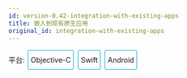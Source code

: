 ```yaml
---
id: version-0.42-integration-with-existing-apps
title: 嵌入到现有原生应用
original_id: integration-with-existing-apps
---
```


<div class="integration-toggler">
<style>
.integration-toggler {
  margin-bottom: 10px;
}
.integration-toggler a {
  display: inline-block;
  padding: 10px 5px;
  margin: 2px;
  border: 1px solid #05A5D1;
  border-radius: 3px;
  text-decoration: none !important;
}
.display-platform-objc .integration-toggler .button-objc,
.display-platform-swift .integration-toggler .button-swift,
.display-platform-android .integration-toggler .button-android {
  background-color: #05A5D1;
  color: white;
}
.md-block { display: none; }
.md-block img { max-width:650px; }
.display-platform-objc .objc,
.display-platform-swift .swift,
.display-platform-android .android {
  display: block;
}
</style>
<span>平台:</span>
<a class="button-objc" onclick="display('platform', 'objc')">Objective-C</a>
<a class="button-swift" onclick="display('platform', 'swift')">Swift</a>
<a class="button-android" onclick="display('platform', 'android')">Android</a>
</div>
<div markdown class="md-block objc swift android">

## 核心概念

如果你正准备从头开始制作一个新的应用，那么 React Native 会是个非常好的选择。但如果你只想给现有的原生应用中添加一两个视图或是业务流程，React Native 也同样不在话下。只需简单几步，你就可以给原有应用加上新的基于 React Native 的特性、画面和视图等。

</div>
<div markdown class="md-block objc swift">

把 React Native 组件植入到 iOS 应用中有如下几个主要步骤：

1.  首先当然要了解你要植入的 React Native 组件。
2.  创建一个`Podfile`，在其中以`subspec`的形式填写所有你要植入的 React Native 的组件。
3.  创建 js 文件，编写 React Native 组件的 js 代码。
4.  添加一个事件处理函数，用于创建一个`RCTRootView`。这个`RCTRootView`正是用来承载你的 React Native 组件的，而且它必须对应你在`index.ios.js`中使用`AppRegistry`注册的模块名字。
5.  启动 React Native 的 Packager 服务，运行应用。
6.  根据需要添加更多 React Native 的组件。
7.  [调试](debugging.html)。
8.  准备[部署发布](running-on-device-ios.html) （比如可以利用`react-native-xcode.sh`脚本）。
9.  发布应用，升职加薪，走向人生巅峰！😘

</div>
<div markdown class="md-block android">

把 React Native 组件植入到 Android 应用中有如下几个主要步骤：

1.  首先当然要了解你要植入的 React Native 组件。
2.  在 Android 项目根目录中使用 npm 来安装`react-native` ，这样同时会创建一个`node_modules/`的目录。
3.  创建 js 文件，编写 React Native 组件的 js 代码。
4.  在`build.gradle`文件中添加`com.facebook.react:react-native:+`，以及一个指向`node_nodules/`目录中的`react-native`预编译库的`maven`路径。
5.  创建一个 React Native 专属的`Activity`，在其中再创建`ReactRootView`。
6.  启动 React Native 的 Packager 服务，运行应用。
7.  根据需要添加更多 React Native 的组件。
8.  在真机上[运行](running-on-device-android.html)、[调试](debugging.html)。
9.  [打包](signed-apk-android.html)。
10. 发布应用，升职加薪，走向人生巅峰！😘

</div>
<div markdown class="md-block objc swift android">

## 开发环境准备

</div>
<div markdown class="md-block android">

首先按照[开发环境搭建教程](getting-started.html)来安装 React Native 在安卓平台上所需的一切依赖软件（比如`npm`）。

</div>
<div markdown class="md-block objc swift">

### 基础环境

首先按照[开发环境搭建教程](getting-started.html)来安装 React Native 在 iOS 平台上所需的一切依赖软件（比如`npm`）。

### CocoaPods

[CocoaPods](http://cocoapods.org)是针对 iOS 和 Mac 开发的包管理工具。我们用它来把 React Native 框架的代码下载下来并添加到你当前的项目中。

```bash
$ sudo gem install cocoapods
```

> 从技术上来讲，我们完全可以跳过 CocoaPods，但是这样一来我们就需要手工来完成很多配置项。CocoaPods 可以帮我们完成这些繁琐的工作。

## 示例 App

</div>
<div markdown class="md-block objc">

在本教程中我们用于[示范的 app](https://github.com/JoelMarcey/iOS-2048)是一个[2048](https://en.wikipedia.org/wiki/2048_(video_game)类型的游戏。 下面是这个游戏还没有植入 React Native 时的主界面：

</div>
<div markdown class="md-block swift">

在本教程中我们用于[示范的 app](https://github.com/JoelMarcey/swift-2048)是一个[2048](https://en.wikipedia.org/wiki/2048_(video_game)类型的游戏。下面是这个游戏还没有植入React Native 时的主界面：

</div>
<div markdown class="md-block objc swift">

![Before RN Integration](img/react-native-existing-app-integration-ios-before.png)

## 依赖包

React Native 的植入过程同时需要 React 和 React Native 两个 node 依赖包。

### `package.json`

我们把具体的依赖包记录在`package.json`文件中。如果项目根目录中没有这个文件，那就自己创建一个。

> 对于一个典型的 React Native 项目来说，一般`package.json`和`index.ios.js`等文件会放在项目的根目录下。而 iOS 相关的原生代码会放在一个名为`ios/`的子目录中,这里也同时放着你的 Xcode 项目文件（`.xcodeproj`）。

下面是一个最简单的`package.json`的内容示例。

> 示例中的`version`字段没有太大意义（除非你要把你的项目发布到 npm 仓库）。`scripts`中是用于启动 packager 服务的命令。`dependencies`中的 react 和 react-native 的版本取决于你的具体需求。一般来说我们推荐使用最新版本。你可以使用`npm info react`和`npm info react-native`来查看当前的最新版本。另外，react-native 对 react 的版本有严格要求，高于或低于某个范围都不可以。本文无法在这里列出所有 react native 和对应的 react 版本要求，只能提醒读者先尝试执行 npm install，然后注意观察安装过程中的报错信息，例如`require react@某.某.某版本, but none was installed`，然后根据这样的提示，执行`npm i -S react@某.某.某版本`。

</div><div markdown class="md-block objc">

```bash
{
  "name": "NumberTileGame",
  "version": "0.0.1",
  "private": true,
  "scripts": {
    "start": "node node_modules/react-native/local-cli/cli.js start"
  },
  "dependencies": {
    "react": "15.4.1",
    "react-native": "0.39.2"
  }
}
```

</div><div markdown class="md-block swift">

```bash
{
  "name": "swift-2048",
  "version": "0.0.1",
  "private": true,
  "scripts": {
    "start": "node node_modules/react-native/local-cli/cli.js start"
  },
  "dependencies": {
    "react": "15.4.1",
    "react-native": "0.39.2"
  }
}
```

</div><div markdown class="md-block objc swift">

### 安装依赖包

使用 npm（node 包管理器，Node package manager）来安装 React 和 React Native 模块。这些模块会被安装到项目根目录下的`node_modules/`目录中。
在包含有 package.json 文件的目录（一般也就是项目根目录）中运行下列命令来安装：

```bash
$ npm install
```

## React Native 框架

React Native 框架整体是作为 node 模块安装到项目中的。下一步我们需要在 CocoaPods 的`Podfile`中指定我们所需要使用的组件。

### Subspecs

在你开始把 React Native 植入到你的应用中之前，首先要决定具体整合的是 React Native 框架中的哪些部分。而这就是`subspec`要做的工作。在创建`Podfile`文件的时候，需要指定具体安装哪些 React Native 的依赖库。所指定的每一个库就称为一个`subspec`。

可用的`subspec`都列在[`node_modules/react-native/React.podspec`](https://github.com/facebook/react-native/blob/master/React.podspec)中，基本都是按其功能命名的。一般来说你首先需要添加`Core`，这一`subspec`包含了必须的`AppRegistry`、`StyleSheet`、`View`以及其他的一些 React Native 核心库。如果你想使用 React Native 的`Text`库（即`<Text>`组件），那就需要添加`RCTText`的`subspec`。同理，`Image`需要加入`RCTImage`，等等。

#### Podfile

在 React 和 React Native 模块成功安装到`node_modules`目录之后，你就可以开始创建`Podfile`以便选择所需的组件安装到应用中。

创建`Podfile`的最简单的方式就是在 iOS 原生代码所在的目录中使用 CocoaPods 的`init`命令：

```bash
## 在iOS原生代码所在的目录中（也就是`.xcodeproj`文件所在的目录）执行：
$ pod init
```

`Podfile`会创建在执行命令的目录中。你需要调整其内容以满足你的植入需求。调整后的`Podfile`的内容看起来类似下面这样：

</div><div markdown class="md-block objc">

```
# target的名字一般与你的项目名字相同
target 'NumberTileGame' do

  # 'node_modules'目录一般位于根目录中
  # 但是如果你的结构不同，那你就要根据实际路径修改下面的`:path`
  pod 'React', :path => '../node_modules/react-native', :subspecs => [
    'Core',
    'RCTText',
    'RCTNetwork',
    'RCTWebSocket', # 这个模块是用于调试功能的
    # 在这里继续添加你所需要的模块
  ]
  # 如果你的RN版本 >= 0.42.0，请加入下面这行
  pod "Yoga", :path => "../node_modules/react-native/ReactCommon/yoga"

end
```

</div><div markdown class="md-block swift">

```
source 'https://github.com/CocoaPods/Specs.git'

# 对于Swift应用来说下面两句是必须的
platform :ios, '8.0'
use_frameworks!

# target的名字一般与你的项目名字相同
target 'swift-2048' do

  # 'node_modules'目录一般位于根目录中
  # 但是如果你的结构不同，那你就要根据实际路径修改下面的`:path`
  pod 'React', :path => '../node_modules/react-native', :subspecs => [
    'Core',
    'RCTText',
    'RCTNetwork',
    'RCTWebSocket', # 这个模块是用于调试功能的
    # 在这里继续添加你所需要的模块
  ]
  # 如果你的RN版本 >= 0.42.0，请加入下面这行
  pod "Yoga", :path => "../node_modules/react-native/ReactCommon/yoga"

end
```

</div><div markdown class="md-block objc swift">

#### Pod 安装

创建好了`Podfile`后，就可以开始安装 React Native 的 pod 包了。

```bash
$ pod install
```

然后你应该可以看到类似下面的输出(译注：同样由于众所周知的网络原因，pod install 的过程在国内非常不顺利，请自行配备稳定的翻墙工具，或是尝试一些[镜像源](https://www.baidu.com/s?ie=utf-8&f=3&rsv_bp=1&ch=2&tn=98010089_dg&wd=cocoapods%20%E9%95%9C%E5%83%8F&oq=cocoapods%E9%95%9C%E5%83%8F&rsv_pq=8fe4602600052d40&rsv_t=5d9fNEvNrqwcBS3rvMCKw0Cc%2FoW6XdW%2Bm4zks2nF3BxZ6cyWtJx1g%2F39Id6cUzeRTLM&rqlang=cn&rsv_enter=0&inputT=809&rsv_sug3=9&rsv_sug1=7&rsv_sug7=100&prefixsug=cocoapods%20%E9%95%9C%E5%83%8F&rsp=0&rsv_sug4=1010))：

```bash
Analyzing dependencies
Fetching podspec for `React` from `../node_modules/react-native`
Downloading dependencies
Installing React (0.26.0)
Generating Pods project
Integrating client project
Sending stats
Pod installation complete! There are 3 dependencies from the Podfile and 1 total pod installed.
```

</div><div markdown class="md-block swift">

> 如果你看到类似"_The `swift-2048 [Debug]` target overrides the `FRAMEWORK_SEARCH_PATHS` build setting defined in `Pods/Target Support Files/Pods-swift-2048/Pods-swift-2048.debug.xcconfig`. This can lead to problems with the CocoaPods installation_"的警告，请查看 Xcode 的`Build Settings`中的`Framework Search Paths`选项，确保其中的`Debug`和`Release`都只包含`$(inherited)`。

</div><div markdown class="md-block objc swift">

## 代码集成

现在我们已经准备好了所有依赖，可以开始着手修改原生代码来把 React Native 真正植入到应用中了。在我们的 2048 示例中，首先尝试添加一个显示有"High Score"（得分排行榜）的 React Native 页面。

### React Native 组件

我们首先要写的是"High Score"（得分排行榜）的 JavaScript 端的代码。

#### 创建一个`index.ios.js`文件

首先创建一个空的`index.ios.js`文件。一般来说我们把它放置在项目根目录下。

> `index.ios.js`是 React Native 应用在 iOS 上的入口文件。而且它是不可或缺的！它可以是个很简单的文件，简单到可以只包含一行`require/import`导入语句。本教程中为了简单示范，把全部的代码都写到了`index.ios.js`里（当然实际开发中我们并不推荐这样做）。

```bash
# 在项目根目录执行以下命令创建文件：
$ touch index.ios.js
```

#### 添加你自己的 React Native 代码

在`index.ios.js`中添加你自己的组件。这里我们只是简单的添加一个`<Text>`组件，然后用一个带有样式的`<View>`组件把它包起来。

```js
"use strict";

import React, { Component } from "react";
import { AppRegistry, StyleSheet, Text, View } from "react-native";

class RNHighScores extends React.Component {
  render() {
    var contents = this.props["scores"].map(score => (
      <Text key={score.name}>
        {score.name}:{score.value}
        {"\n"}
      </Text>
    ));
    return (
      <View style={styles.container}>
        <Text style={styles.highScoresTitle}>2048 High Scores!</Text>
        <Text style={styles.scores}>{contents}</Text>
      </View>
    );
  }
}

const styles = StyleSheet.create({
  container: {
    flex: 1,
    justifyContent: "center",
    alignItems: "center",
    backgroundColor: "#FFFFFF"
  },
  highScoresTitle: {
    fontSize: 20,
    textAlign: "center",
    margin: 10
  },
  scores: {
    textAlign: "center",
    color: "#333333",
    marginBottom: 5
  }
});

// 整体js模块的名称
AppRegistry.registerComponent("RNHighScores", () => RNHighScores);
```

> `RNHighScores`是整体 js 模块（即你所有的 js 代码）的名称。你在 iOS 原生代码中添加 React Native 视图时会用到这个名称。

## The Magic: `RCTRootView`

现在我们已经在`index.ios.js`中创建了 React Native 组件，下一步就是把这个组件添加给一个新的或已有的`ViewController`。 The easiest path to take is to optionally create an event path to your component and then add that component to an existing `ViewController`.

We will tie our React Native component with a new native view in the `ViewController` that will actually host it called `RCTRootView` .

### Create an Event Path

You can add a new link on the main game menu to go to the "High Score" React Native page.

![Event Path](img/react-native-add-react-native-integration-link.png)

#### 事件处理

We will now add an event handler from the menu link. A method will be added to the main `ViewController` of your application. This is where `RCTRootView` comes into play.

When you build a React Native application, you use the React Native packager to create an `index.ios.bundle` that will be served by the React Native server. Inside `index.ios.bundle` will be our `RNHighScore` module. So, we need to point our `RCTRootView` to the location of the `index.ios.bundle` resource (via `NSURL`) and tie it to the module.

We will, for debugging purposes, log that the event handler was invoked. Then, we will create a string with the location of our React Native code that exists inside the `index.ios.bundle`. Finally, we will create the main `RCTRootView`. Notice how we provide `RNHighScores` as the `moduleName` that we created [above](#the-react-native-component) when writing the code for our React Native component.

</div><div markdown class="md-block objc">

首先导入`RCTRootView`的头文件。

```
#import "RCTRootView.h"
```

> 这里的`initialProperties` are here for illustration purposes so we have some data for our high score screen. In our React Native component, we will use `this.props` to get access to that data.

```
- (IBAction)highScoreButtonPressed:(id)sender {
    NSLog(@"High Score Button Pressed");
    NSURL *jsCodeLocation = [NSURL
                             URLWithString:@"http://localhost:8081/index.ios.bundle?platform=ios"];
    RCTRootView *rootView =
      [[RCTRootView alloc] initWithBundleURL : jsCodeLocation
                           moduleName        : @"RNHighScores"
                           initialProperties :
                             @{
                               @"scores" : @[
                                 @{
                                   @"name" : @"Alex",
                                   @"value": @"42"
                                  },
                                 @{
                                   @"name" : @"Joel",
                                   @"value": @"10"
                                 }
                               ]
                             }
                           launchOptions    : nil];
    UIViewController *vc = [[UIViewController alloc] init];
    vc.view = rootView;
    [self presentViewController:vc animated:YES completion:nil];
}
```

> Note that `RCTRootView initWithURL` starts up a new JSC VM. To save resources and simplify the communication between RN views in different parts of your native app, you can have multiple views powered by React Native that are associated with a single JS runtime. To do that, instead of using `[RCTRootView alloc] initWithURL`, use [`RCTBridge initWithBundleURL`](https://github.com/facebook/react-native/blob/master/React/Base/RCTBridge.h#L93) to create a bridge and then use `RCTRootView initWithBridge`.

</div><div markdown class="md-block swift">

首先`import`导入`React`库。

```
import React
```

> The `initialProperties` are here for illustration purposes so we have some data for our high score screen. In our React Native component, we will use `this.props` to get access to that data.

```
@IBAction func highScoreButtonTapped(sender : UIButton) {
  NSLog("Hello")
  let jsCodeLocation = URL(string: "http://localhost:8081/index.ios.bundle?platform=ios")
  let mockData:NSDictionary = ["scores":
      [
          ["name":"Alex", "value":"42"],
          ["name":"Joel", "value":"10"]
      ]
  ]

  let rootView = RCTRootView(
      bundleURL: jsCodeLocation,
      moduleName: "RNHighScores",
      initialProperties: mockData as [NSObject : AnyObject],
      launchOptions: nil
  )
  let vc = UIViewController()
  vc.view = rootView
  self.present(vc, animated: true, completion: nil)
}
```

> 注意`RCTRootView bundleURL` starts up a new JSC VM. To save resources and simplify the communication between RN views in different parts of your native app, you can have multiple views powered by React Native that are associated with a single JS runtime. To do that, instead of using `RCTRootView bundleURL`, use [`RCTBridge initWithBundleURL`](https://github.com/facebook/react-native/blob/master/React/Base/RCTBridge.h#L93) to create a bridge and then use `RCTRootView initWithBridge`.

</div><div markdown class="md-block objc">

> When moving your app to production, the `NSURL` can point to a pre-bundled file on disk via something like `[[NSBundle mainBundle] URLForResource:@"main" withExtension:@"jsbundle"];`. You can use the `react-native-xcode.sh` script in `node_modules/react-native/packager/` to generate that pre-bundled file.

</div><div markdown class="md-block swift">

> When moving your app to production, the `NSURL` can point to a pre-bundled file on disk via something like `let mainBundle = NSBundle(URLForResource: "main" withExtension:"jsbundle")`. You can use the `react-native-xcode.sh` script in `node_modules/react-native/packager/` to generate that pre-bundled file.

</div><div markdown class="md-block objc swift">

#### Wire Up

Wire up the new link in the main menu to the newly added event handler method.

![Event Path](img/react-native-add-react-native-integration-wire-up.png)

> One of the easier ways to do this is to open the view in the storyboard and right click on the new link. Select something such as the `Touch Up Inside` event, drag that to the storyboard and then select the created method from the list provided.

## 测试植入结果

You have now done all the basic steps to integrate React Native with your current application. Now we will start the React Native packager to build the `index.ios.bundle` packager and the server running on `localhost` to serve it.

### App Transport Security

Apple has blocked implicit cleartext HTTP resource loading. So we need to add the following our project's `Info.plist` (or equivalent) file.

```xml
<key>NSAppTransportSecurity</key>
<dict>
    <key>NSExceptionDomains</key>
    <dict>
        <key>localhost</key>
        <dict>
            <key>NSTemporaryExceptionAllowsInsecureHTTPLoads</key>
            <true/>
        </dict>
    </dict>
</dict>
```

### 运行 Packager

```bash
# From the root of your project, where the `node_modules` directory is located.
$ npm start
```

### 运行应用

如果你使用的是 Xcode，那么照常编译和运行应用即可。如果你没有使用 Xcode（但是你仍然必须安装 Xcode），则可以在命令行中使用以下命令来运行应用：

```bash
# 在项目的根目录中执行：
$ react-native run-ios
```

In our sample application, you should see the link to the "High Scores" and then when you click on that you will see the rendering of your React Native component.

Here is the _native_ application home screen:

![Home Screen](img/react-native-add-react-native-integration-example-home-screen.png)

Here is the _React Native_ high score screen:

![High Scores](img/react-native-add-react-native-integration-example-high-scores.png)

> If you are getting module resolution issues when running your application please see [this GitHub issue](https://github.com/facebook/react-native/issues/4968) for information and possible resolution. [This comment](https://github.com/facebook/react-native/issues/4968#issuecomment-220941717) seemed to be the latest possible resolution.

### 看一下完整的代码变更

</div><div markdown class="md-block objc">

你可以在这个[GitHub 提交记录](https://github.com/JoelMarcey/iOS-2048/commit/9ae70c7cdd53eb59f5f7c7daab382b0300ed3585)里查看一次完整的植入过程具体有哪些代码/文件变更。

</div><div markdown class="md-block swift">

你可以在这个[GitHub 提交记录](https://github.com/JoelMarcey/swift-2048/commit/13272a31ee6dd46dc68b1dcf4eaf16c1a10f5229)里查看一次完整的植入过程具体有哪些代码/文件变更。

</div><div markdown class="md-block android">

## 在应用中添加 JS 代码

在项目的根目录中运行：

    $ npm init
    $ npm install --save react react-native
    $ curl -o .flowconfig https://raw.githubusercontent.com/facebook/react-native/master/.flowconfig

`npm init`创建了一个空的 node 模块（其实就是创建了一个 package.json 描述文件），而`npm install`则创建了 node_modules 目录并把 react 和 react-native 下载到了其中。至于第三步 curl 命令，其实质是`下载`.flowconfig 配置文件，这个文件用于约束 js 代码的写法。这一步非必需，可跳过。下面我们打开新创建的`package.json`文件，然后在其`scripts`字段中加入:

    "start": "node node_modules/react-native/local-cli/cli.js start"

现在你的`package.json`内容应该类似这样：

```bash
{
  "name": "NumberTileGame",
  "version": "0.0.1",
  "private": true,
  "scripts": {
    "start": "node node_modules/react-native/local-cli/cli.js start"
  },
  "dependencies": {
    "react": "15.4.1",
    "react-native": "0.39.2"
  }
}
```

> 示例中的`version`字段没有太大意义（除非你要把你的项目发布到 npm 仓库）。`scripts`中是用于启动 packager 服务的命令。`dependencies`中的 react 和 react-native 的版本取决于你的具体需求。一般来说我们推荐使用最新版本。你可以使用`npm info react`和`npm info react-native`来查看当前的最新版本。另外，react-native 对 react 的版本有严格要求，高于或低于某个范围都不可以。本文无法在这里列出所有 react native 和对应的 react 版本要求，只能提醒读者先尝试执行 npm install，然后注意观察安装过程中的报错信息，例如`require react@某.某.某版本, but none was installed`，然后根据这样的提示，执行`npm i -S react@某.某.某版本`。

接下来在项目根目录中创建`index.android.js`文件，然后将下面的代码复制粘贴进来：

```js
"use strict";

import React from "react";
import { AppRegistry, StyleSheet, Text, View } from "react-native";

class HelloWorld extends React.Component {
  render() {
    return (
      <View style={styles.container}>
        <Text style={styles.hello}>Hello, World</Text>
      </View>
    );
  }
}
var styles = StyleSheet.create({
  container: {
    flex: 1,
    justifyContent: "center"
  },
  hello: {
    fontSize: 20,
    textAlign: "center",
    margin: 10
  }
});

AppRegistry.registerComponent("HelloWorld", () => HelloWorld);
```

## 准备工作

在你的 app 中 `build.gradle` 文件中添加 React Native 依赖:

```
 dependencies {
     ...
     compile "com.facebook.react:react-native:+" // From node_modules.
 }
```

> 你想要指定构建时的 React Native 版本，请用 `npm` 已下载的本地 React Native 的版本号替换 `+` 。

在项目的 `build.gradle` 文件中为 React Native 添加一个 maven 依赖的入口，必须写在 "allprojects" 代码块中:

```
allprojects {
    repositories {
        ...
        maven {
            // All of React Native (JS, Android binaries) is installed from npm
            url "$rootDir/../node_modules/react-native/android"
        }
    }
    ...
}
```

> 确保依赖路径的正确！以免在 Android Studio 运行 Gradle 同步构建时抛出 “Failed to resolve: com.facebook.react:react-native:0.x.x" 异常。

接着，在 `AndroidManifest.xml` 清单文件中声明网络权限:

    <uses-permission android:name="android.permission.INTERNET" />

如果需要访问 `DevSettingsActivity` 界面，也需要在 `AndroidManifest.xml` 中声明:

    <activity android:name="com.facebook.react.devsupport.DevSettingsActivity" />

This is only really used in dev mode when reloading JavaScript from the development server, so you can strip this in release builds if you need to.

## 添加原生代码

想要通过原生代码调用 React Native ，就像这样，我们需要在一个 `Activity` 中创建一个 `ReactRootView` 对象，将它关联一个 React application 并设为界面的主视图。

> 如果你想在安卓 5.0 以下的系统上运行，请用 `com.android.support:appcompat` 包中的 `AppCompatActivity` 代替 `Activity` 。

```java
public class MyReactActivity extends Activity implements DefaultHardwareBackBtnHandler {
    private ReactRootView mReactRootView;
    private ReactInstanceManager mReactInstanceManager;

    @Override
    protected void onCreate(Bundle savedInstanceState) {
        super.onCreate(savedInstanceState);

        mReactRootView = new ReactRootView(this);
        mReactInstanceManager = ReactInstanceManager.builder()
                .setApplication(getApplication())
                .setBundleAssetName("index.android.bundle")
                .setJSMainModuleName("index.android")
                .addPackage(new MainReactPackage())
                .setUseDeveloperSupport(BuildConfig.DEBUG)
                .setInitialLifecycleState(LifecycleState.RESUMED)
                .build();

        // 注意这里的HelloWorld必须对应“index.android.js”中的
        // “AppRegistry.registerComponent()”的第一个参数
        mReactRootView.startReactApplication(mReactInstanceManager, "HelloWorld", null);

        setContentView(mReactRootView);
    }

    @Override
    public void invokeDefaultOnBackPressed() {
        super.onBackPressed();
    }
}
```

> 如果你的项目名字不是叫“HelloWorld”，则需要将“index.android.js”中的“AppRegistry.registerComponent()”方法中的第一个参数替换为对应的名字。

如果你使用的是 Android Studio , 请用 `Alt + Enter` 为 MyReactActivity 类导包。当你使用了不止一个 `...facebook...` 包时，请谨慎选择要导入的类。

我们需要把 `MyReactActivity` 的主题设定为 `Theme.AppCompat.Light.NoActionBar` ，因为里面有许多组件都使用了这一主题。

```xml
<activity
  android:name=".MyReactActivity"
  android:label="@string/app_name"
  android:theme="@style/Theme.AppCompat.Light.NoActionBar">
</activity>
```

> A `ReactInstanceManager` can be shared amongst multiple activities and/or fragments. You will want to make your own `ReactFragment` or `ReactActivity` and have a singleton _holder_ that holds a `ReactInstanceManager`. When you need the `ReactInstanceManager` (e.g., to hook up the `ReactInstanceManager` to the lifecycle of those Activities or Fragments) use the one provided by the singleton.

Next, we need to pass some activity lifecycle callbacks down to the `ReactInstanceManager`:

```java
@Override
protected void onPause() {
    super.onPause();

    if (mReactInstanceManager != null) {
        mReactInstanceManager.onHostPause(this);
    }
}

@Override
protected void onResume() {
    super.onResume();

    if (mReactInstanceManager != null) {
        mReactInstanceManager.onHostResume(this, this);
    }
}

@Override
protected void onDestroy() {
    super.onDestroy();

    if (mReactInstanceManager != null) {
        mReactInstanceManager.onHostDestroy();
    }
}
```

We also need to pass back button events to React Native:

```java
@Override
 public void onBackPressed() {
    if (mReactInstanceManager != null) {
        mReactInstanceManager.onBackPressed();
    } else {
        super.onBackPressed();
    }
}
```

This allows JavaScript to control what happens when the user presses the hardware back button (e.g. to implement navigation). When JavaScript doesn't handle a back press, your `invokeDefaultOnBackPressed` method will be called. By default this simply finishes your `Activity`.

Finally, we need to hook up the dev menu. By default, this is activated by (rage) shaking the device, but this is not very useful in emulators. So we make it show when you press the hardware menu button (use `Ctrl + M` if you're using Android Studio emulator):

```java
@Override
public boolean onKeyUp(int keyCode, KeyEvent event) {
    if (keyCode == KeyEvent.KEYCODE_MENU && mReactInstanceManager != null) {
        mReactInstanceManager.showDevOptionsDialog();
        return true;
    }
    return super.onKeyUp(keyCode, event);
}
```

现在 activity 已就绪，可以运行一些 JavaScript 代码了。

### 配置权限以便开发中的红屏错误能正确显示

If your app is targeting the Android `API level 23` or greater, make sure you have the `overlay` permission enabled for the development build. You can check it with `Settings.canDrawOverlays(this);`. This is required in dev builds because react native development errors must be displayed above all the other windows. Due to the new permissions system introduced in the API level 23, the user needs to approve it. This can be acheived by adding the following code to the Activity file in the onCreate() method. OVERLAY_PERMISSION_REQ_CODE is a field of the class which would be responsible for passing the result back to the Activity.

```java
if (Build.VERSION.SDK_INT >= Build.VERSION_CODES.M) {
    if (!Settings.canDrawOverlays(this)) {
        Intent intent = new Intent(Settings.ACTION_MANAGE_OVERLAY_PERMISSION,
                                   Uri.parse("package:" + getPackageName()));
        startActivityForResult(intent, OVERLAY_PERMISSION_REQ_CODE);
    }
}
```

Finally, the `onActivityResult()` method (as shown in the code below) has to be overridden to handle the permission Accepted or Denied cases for consistent UX.

```java
@Override
protected void onActivityResult(int requestCode, int resultCode, Intent data) {
    if (requestCode == OVERLAY_PERMISSION_REQ_CODE) {
        if (Build.VERSION.SDK_INT >= Build.VERSION_CODES.M) {
            if (!Settings.canDrawOverlays(this)) {
                // SYSTEM_ALERT_WINDOW permission not granted...
            }
        }
    }
}
```

## 运行你的应用

运行应用首先需要启动开发服务器（Packager）。你只需在项目根目录中执行以下命令即可：

    $ npm start

Now build and run your Android app as normal (`./gradlew installDebug` from command-line; in Android Studio just create debug build as usual).

> If you are using Android Studio for your builds and not the Gradle Wrapper directly, make sure you install [watchman](https://facebook.github.io/watchman/) before running `npm start`. It will prevent the packager from crashing due to conflicts between Android Studio and the React Native packager.

Once you reach your React-powered activity inside the app, it should load the JavaScript code from the development server and display:

![Screenshot](img/EmbeddedAppAndroid.png)

## 在 Android Studio 中打包

你也可以使用 Android Studio 来打包！You can use Android Studio to create your release builds too! It’s as easy as creating release builds of your previously-existing native Android app. There’s just one additional step, which you’ll have to do before every release build. You need to execute the following to create a React Native bundle, which’ll be included with your native Android app:

    $ react-native bundle --platform android --dev false --entry-file index.android.js --bundle-output android/com/your-company-name/app-package-name/src/main/assets/index.android.bundle --assets-dest android/com/your-company-name/app-package-name/src/main/res/

Don’t forget to replace the paths with correct ones and create the assets folder if it doesn’t exist!

Now just create a release build of your native app from within Android Studio as usual and you should be good to go!

</div>
<script>
window.display = function (type, value) {
  var container = document.querySelector('.md-block').parentNode;
  container.className = 'display-' + type + '-' + value + ' ' +
    container.className.replace(RegExp('display-' + type + '-[a-z]+ ?'), '');
}
// If we are coming to the page with a hash in it (i.e. from a search, for example), try to get
// us as close as possible to the correct platform and dev os using the hashtag and block walk up.
var foundHash = false;
if (window.location.hash !== '' && window.location.hash !== 'content') { // content is default
  var hashLinks = document.querySelectorAll('a.hash-link');
  for (var i = 0; i < hashLinks.length && !foundHash; ++i) {
    if (hashLinks[i].hash === window.location.hash) {
      var parent = hashLinks[i].parentElement;
      while (parent) {
        if (parent.tagName === 'BLOCK') {
          var targetPlatform = null;
          // Could be more than one target platform, but just choose some sort of order
          // of priority here.
          // Target Platform
          if (parent.className.indexOf('objc') > -1) {
            targetPlatform = 'objc';
          } else if (parent.className.indexOf('swift') > -1) {
            targetPlatform = 'swift';
          } else if (parent.className.indexOf('android') > -1) {
            targetPlatform = 'android';
          } else {
            break; // assume we don't have anything.
          }
          // We would have broken out if both targetPlatform and devOS hadn't been filled.
          display('platform', targetPlatform);
          foundHash = true;
          break;
        }
        parent = parent.parentElement;
      }
    }
  }
}
// Do the default if there is no matching hash
if (!foundHash) {
  var isMac = navigator.platform === 'MacIntel';
  display('platform', isMac ? 'objc' : 'android');
}
</script>

